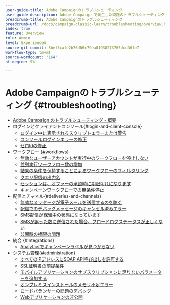 ```yaml
---
user-guide-title: Adobe Campaignのトラブルシューティング
user-guide-description: Adobe Campaign で発生した問題のトラブルシューティングに役立つ情報をご紹介します。
breadcrumb-title: Adobe Campaignのトラブルシューティング
breadcrumb-url: /docs/campaign-classic-learn/troubleshooting/overview.html
index: true
feature: Overview
role: Admin
level: Experienced
source-git-commit: 8bef3cafe2b76d86c79ea01938273765dcc36fe7
workflow-type: tm+mt
source-wordcount: '164'
ht-degree: 9%

---
```



# Adobe Campaignのトラブルシューティング {#troubleshooting}

+ [Adobe Campaign のトラブルシューティング - 概要](/help/troubleshoot-adobe-campaign/overview.md)
+ ログインとクライアントコンソール{#login-and-client-console}
   + [ログイン中に表示されるスクリプトエラーまたは警告](/help/troubleshoot-adobe-campaign/script-error-during-login-errors.md)
   + [コンソールログインエラーの修正](/help/troubleshoot-adobe-campaign/console-login-errors.md)
   + [ゼロIdの修正](/help/troubleshoot-adobe-campaign/fixing-zero-id.md)
+ ワークフロー {#workflows}
   + [無効なユーザーアカウントが実行中のワークフローを停止しない](/help/troubleshoot-adobe-campaign/prevent-disabled-accounts-from-stopping-workflow.md)
   + [並列実行ワークフロー数の増加](/help/troubleshoot-adobe-campaign/increase-parallel-workflows.md)
   + [結果の条件を保持することによるワークフローのフィルタリング](/help/troubleshoot-adobe-campaign/keep-result-workflow.md)
   + [クエリ配信の出力名](/help/troubleshoot-adobe-campaign/query-delivery-output-names.md)
   + [セッションは、オファーの承認時に期限切れになります](/help/troubleshoot-adobe-campaign/session-expired-approving-offer.md)
   + [キャンペーンワークフローでの無条件停止](/help/troubleshoot-adobe-campaign/unconditional-stop-workflow.md)
+ 配信とチャネル{#deliveries-and-channels}
   + [無効なメッセージが電子メールを送信するのを防ぐ](/help/troubleshoot-adobe-campaign/disabled-messages-sending-emails.md)
   + [配信でのデバッグメッセージのキャンセル済みエラー](/help/troubleshoot-adobe-campaign/message-cancelled-error.md)
   + [SMS配信が保留中の状態になっています](/help/troubleshoot-adobe-campaign/resolve-pending-state-sms-delivery.md)
   + [SMSが誤った数に送信された場合、ブロードログステータスが正しくない](/help/troubleshoot-adobe-campaign/sms-broad-log.md)
   + [公開時の権限の問題](/help/troubleshoot-adobe-campaign/publishing-permissions-issues.md)
+ 統合 {#integrations}
   + [Analyticsでキャンペーンラベルが見つからない](/help/troubleshoot-adobe-campaign/missing-campaign-label.md)
+ システム管理{#administration}
   + [すべてのIPアドレスにSOAP API呼び出しを許可する](/help/troubleshoot-adobe-campaign/allow-all-ip-address-to-make-soap-calls.md)
   + [SSL証明書の前提条件](/help/troubleshoot-adobe-campaign/ssl-pre-requisites.md)
   + [モバイルアプリケーションのサブスクリプションに足りないパラメーターを追加する](/help/troubleshoot-adobe-campaign/missing-parameters-app-subscription.md)
   + [オンプレミスインストールのメモリ不足エラー](/help/troubleshoot-adobe-campaign/troubleshooting-memory-issues.md)
   + [ロードバランサーの問題のデバッグ](/help/troubleshoot-adobe-campaign/load-balancer-issues.md)
   + [Webアプリケーションの非公開](/help/troubleshoot-adobe-campaign/unpublish-web-application.md)